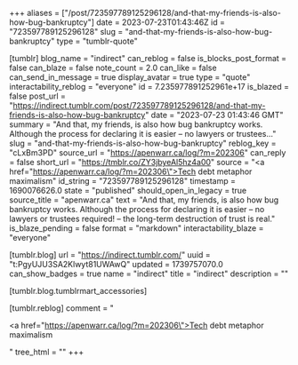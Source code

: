 +++
aliases = ["/post/723597789125296128/and-that-my-friends-is-also-how-bug-bankruptcy"]
date = 2023-07-23T01:43:46Z
id = "723597789125296128"
slug = "and-that-my-friends-is-also-how-bug-bankruptcy"
type = "tumblr-quote"

[tumblr]
blog_name = "indirect"
can_reblog = false
is_blocks_post_format = false
can_blaze = false
note_count = 2.0
can_like = false
can_send_in_message = true
display_avatar = true
type = "quote"
interactability_reblog = "everyone"
id = 7.235977891252961e+17
is_blazed = false
post_url = "https://indirect.tumblr.com/post/723597789125296128/and-that-my-friends-is-also-how-bug-bankruptcy"
date = "2023-07-23 01:43:46 GMT"
summary = "And that, my friends, is also how bug bankruptcy works. Although the process for declaring it is easier – no lawyers or trustees..."
slug = "and-that-my-friends-is-also-how-bug-bankruptcy"
reblog_key = "cLxBm3PD"
source_url = "https://apenwarr.ca/log/?m=202306"
can_reply = false
short_url = "https://tmblr.co/ZY3jbyeAl5hz4a00"
source = "<a href=\"https://apenwarr.ca/log/?m=202306\">Tech debt metaphor maximalism</a>"
id_string = "723597789125296128"
timestamp = 1690076626.0
state = "published"
should_open_in_legacy = true
source_title = "apenwarr.ca"
text = "And that, my friends, is also how bug bankruptcy works. Although the process for declaring it is easier &ndash; no lawyers or trustees required! &ndash; the long-term destruction of trust is real."
is_blaze_pending = false
format = "markdown"
interactability_blaze = "everyone"

[tumblr.blog]
url = "https://indirect.tumblr.com/"
uuid = "t:PgyUJU3SA2Klwyt81UWAwQ"
updated = 1739757070.0
can_show_badges = true
name = "indirect"
title = "indirect"
description = ""

[tumblr.blog.tumblrmart_accessories]

[tumblr.reblog]
comment = "<p><a href=\"https://apenwarr.ca/log/?m=202306\">Tech debt metaphor maximalism</a></p>"
tree_html = ""
+++
